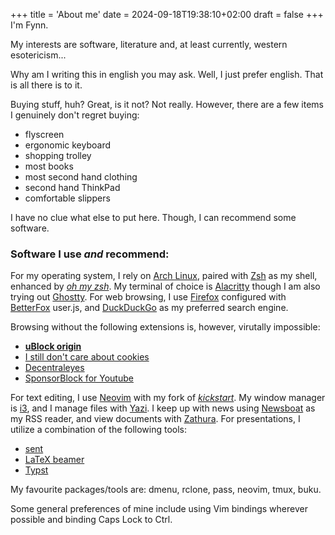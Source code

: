 +++
title = 'About me'
date = 2024-09-18T19:38:10+02:00
draft = false
+++
I'm Fynn. 

My interests are software, literature and, at least currently, western esotericism...

Why am I writing this in english you may ask. Well, I just prefer english. That is all there is to it.

Buying stuff, huh? Great, is it not? Not really.
However, there are a few items I genuinely don't regret buying: 
- flyscreen
- ergonomic keyboard
- shopping trolley
- most books
- most second hand clothing
- second hand ThinkPad
- comfortable slippers

I have no clue what else to put here. Though, I can recommend some software.

### Software I use *and* recommend:
For my operating system, I rely on [Arch Linux](https://archlinux.org/),
paired with [Zsh](https://zsh.sourceforge.io/) as my shell, enhanced by
[*oh my zsh*](https://github.com/ohmyzsh/ohmyzsh). My terminal of choice
is [Alacritty](https://alacritty.org/) though I am also trying out [Ghostty](https://ghostty.org/).
For web browsing, I use
[Firefox](https://www.mozilla.org/en-US/firefox/new/) configured with
[BetterFox](https://github.com/yokoffing/BetterFox) user.js, and
[DuckDuckGo](https://duckduckgo.com/) as my preferred search engine.

Browsing without the following extensions is, however, virutally impossible:
- [**uBlock
origin**](https://addons.mozilla.org/en-US/firefox/addon/ublock-origin/)
- [I still don't care about
cookies](https://addons.mozilla.org/en-US/firefox/addon/istilldontcareaboutcookies/)
- [Decentraleyes](https://addons.mozilla.org/en-US/firefox/addon/decentraleyes/)
- [SponsorBlock for
Youtube](https://addons.mozilla.org/en-US/firefox/addon/sponsorblock/)

For
text editing, I use [Neovim](https://neovim.io/) with my fork of
[*kickstart*](https://github.com/PmaFynn/kickstart-mod.nvim). My window
manager is [i3](https://i3wm.org/), and I manage files with
[Yazi](https://github.com/sxyazi/yazi). I keep up with news using
[Newsboat](https://newsboat.org/) as my RSS reader, and view documents
with [Zathura](https://pwmt.org/projects/zathura/). For presentations, I
utilize a combination of the following tools:
- [sent](https://tools.suckless.org/sent/)
- [LaTeX beamer](https://ctan.org/pkg/beamer)
- [Typst](https://github.com/typst/typst)

My favourite packages/tools are:
dmenu, rclone, pass, neovim, tmux, buku.

Some general preferences of mine include using Vim bindings wherever possible and binding Caps Lock to
Ctrl.
